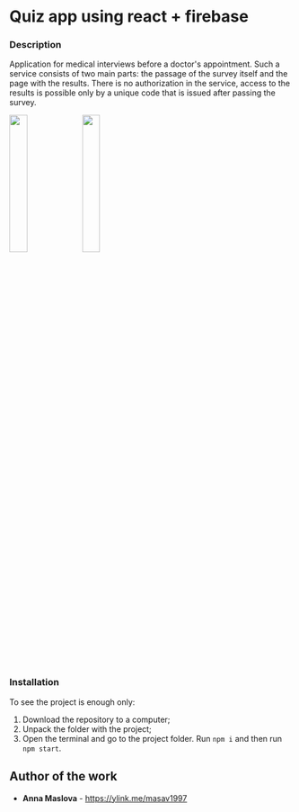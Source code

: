 # Quiz app using react + firebase

### Description

Application for medical interviews before a doctor's appointment.
Such a service consists of two main parts: the passage of the survey itself and the page with the results.
There is no authorization in the service, access to the results is possible only by a unique code that is issued after passing the survey.

<img src="https://i.ibb.co/ZGrcdKS/2020-02-19-23-54-25.png" width="25%" height="25%">

<img src="https://i.ibb.co/wJysyWQ/2020-02-19-23-57-35.png" width="25%" height="25%">

### Installation

To see the project is enough only:
1. Download the repository to a computer;
2. Unpack the folder with the project;
3. Open the terminal and go to the project folder. Run ```npm i``` and then run ```npm start```.

## Author of the work

* **Anna Maslova**  - <https://ylink.me/masav1997>
